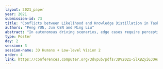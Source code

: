 ```yaml
---
layout: 2021_paper
year: 2021
submission-id: 73
title: "Conflicts between Likelihood and Knowledge Distillation in Task Incremental Learning for 3D Object Detection"
authors: "Peng YUN, Jun CEN and Ming Liu"
abstract: "In autonomous driving scenarios, edge cases require perception algorithms, like 3D object detection, to incrementally learn new data during a long term. To achieve it, previous methods seek help from knowledge distillation and recursively transfer knowledge from old models to new models. However, conflicts exist between the likelihood term and the distillation regularizer on both old and new knowledge. In this paper, we discuss the drawback of knowledge distillation in the task-incremental-learning scenario for 3D object detection and propose a New-Task-Aware Biased Sampling and Knowledge-distillation-aware Detection Loss to solve the conflicts. Based on the KITTI dataset, we thoroughly evaluate our proposed method from the aspects of both forward and backward transfer in the task-incremental-learning scenario. A great margin of improvement on the whole task sequence (5.6 mAP) demonstrates the effectiveness of our proposed method."
type: Poster
day: 2
session: 3
session-name: 3D Humans + Low-level Vision 2
order: 4
link: https://conferences.computer.org/3dvpub/pdfs/3DV2021-5lXBZyiG3QAsRBKXHIjqU8/268800a575/268800a575.pdf
---
```

